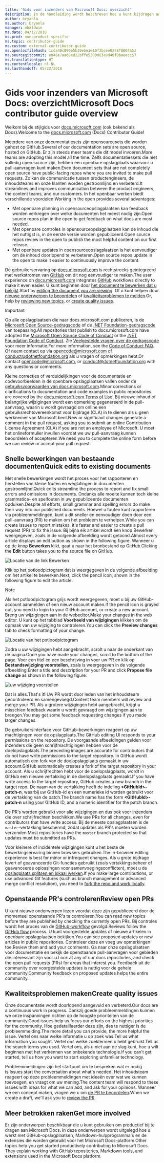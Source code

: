 ```yaml
---
title: 'Gids voor inzenders van Microsoft Docs: overzicht'
description: In de handleiding wordt beschreven hoe u kunt bijdragen aan de Microsoft-documentatiesite docs.microsoft.com.
author: bryanla
ms.author: bryanla
manager: mbaldwin
ms.date: 04/17/2018
ms.prod: non-product-specific
ms.topic: contributor-guide
ms.custom: external-contributor-guide
ms.openlocfilehash: 1cda40c890e5b30e6e1e10f3bcee0278f8004653
ms.sourcegitcommit: e046e7aad8ed22bffe5380d63a9d40f0baeecc57
ms.translationtype: HT
ms.contentlocale: nl-NL
ms.lasthandoff: 05/22/2018
---
```

# <a name="microsoft-docs-contributor-guide-overview"></a><span data-ttu-id="a6359-103">Gids voor inzenders van Microsoft Docs: overzicht</span><span class="sxs-lookup"><span data-stu-id="a6359-103">Microsoft Docs contributor guide overview</span></span>

<span data-ttu-id="a6359-104">Welkom bij de stijlgids voor [docs.microsoft.com](https://docs.microsoft.com) (ook bekend als Docs).</span><span class="sxs-lookup"><span data-stu-id="a6359-104">Welcome to the [docs.microsoft.com](https://docs.microsoft.com) (Docs) Contributor Guide!</span></span>

<span data-ttu-id="a6359-105">Meerdere van onze documentatiesets zijn opensourcesets die worden gehost op GitHub.</span><span class="sxs-lookup"><span data-stu-id="a6359-105">Several of our documentation sets are open source, hosted on GitHub.</span></span> <span data-ttu-id="a6359-106">Er zijn steeds meer teams die dit model invoeren.</span><span class="sxs-lookup"><span data-stu-id="a6359-106">More teams are adopting this model all the time.</span></span> <span data-ttu-id="a6359-107">Zelfs documentatiessets die niet volledig open source zijn, hebben een openbare opslagplaats waarvoor u pull-aanvragen kunt maken.</span><span class="sxs-lookup"><span data-stu-id="a6359-107">Even document sets that are not completely open source have public-facing repos where you are invited to make pull requests.</span></span> <span data-ttu-id="a6359-108">Zo kan de communicatie tussen productengineers, de inhoudsteams en onze klanten worden gestroomlijnd en verbeterd.</span><span class="sxs-lookup"><span data-stu-id="a6359-108">It streamlines and improves communication between the product engineers, the content teams, and our customers.</span></span> <span data-ttu-id="a6359-109">In het openbaar werken biedt verschillende voordelen:</span><span class="sxs-lookup"><span data-stu-id="a6359-109">Working in the open provides several advantages:</span></span>

- <span data-ttu-id="a6359-110">Met openbare planning in opensourceopslagplaatsen kan feedback worden verkregen over welke documenten het meest nodig zijn.</span><span class="sxs-lookup"><span data-stu-id="a6359-110">Open source repos plan in the open to get feedback on what docs are most needed.</span></span>
- <span data-ttu-id="a6359-111">Met openbare controles in opensourceopslagplaatsen kan de inhoud die het nuttigst is, in de eerste versie worden gepubliceerd.</span><span class="sxs-lookup"><span data-stu-id="a6359-111">Open source repos review in the open to publish the most helpful content on our first release.</span></span>
- <span data-ttu-id="a6359-112">Met openbare updates in opensourceopslagplaatsen is het eenvoudiger om de inhoud doorlopend te verbeteren.</span><span class="sxs-lookup"><span data-stu-id="a6359-112">Open source repos update in the open to make it easier to continuously improve the content.</span></span>

<span data-ttu-id="a6359-113">De gebruikerservaring op [docs.microsoft.com](https://docs.microsoft.com) is rechtstreeks geïntegreerd met werkstromen van [GitHub](https://github.com) om dit nog eenvoudiger te maken.</span><span class="sxs-lookup"><span data-stu-id="a6359-113">The user experience on [docs.microsoft.com](https://docs.microsoft.com) integrates [GitHub](https://github.com) workflows directly to make it even easier.</span></span> <span data-ttu-id="a6359-114">U kunt beginnen door [het document te bewerken dat u bekijkt](#quick-edits-to-existing-documents).</span><span class="sxs-lookup"><span data-stu-id="a6359-114">Start by [editing the document you are viewing](#quick-edits-to-existing-documents).</span></span> <span data-ttu-id="a6359-115">Of u kunt helpen door [nieuwe onderwerpen te beoordelen](#review-open-prs) of [kwaliteitsproblemen te melden](#create-quality-issues).</span><span class="sxs-lookup"><span data-stu-id="a6359-115">Or, help by [reviewing new topics](#review-open-prs), or [create quality issues](#create-quality-issues).</span></span>

> [!IMPORTANT]
> <span data-ttu-id="a6359-116">Op alle opslagplaatsen die naar docs.microsoft.com publiceren, is de [Microsoft Open Source-gedragscode](https://opensource.microsoft.com/codeofconduct/) of de [.NET Foundation-gedragscode](https://dotnetfoundation.org/code-of-conduct) van toepassing.</span><span class="sxs-lookup"><span data-stu-id="a6359-116">All repositories that publish to docs.microsoft.com have adopted the [Microsoft Open Source Code of Conduct](https://opensource.microsoft.com/codeofconduct/) or the [.NET Foundation Code of Conduct](https://dotnetfoundation.org/code-of-conduct).</span></span> <span data-ttu-id="a6359-117">Zie [Veelgestelde vragen over de gedragscode](https://opensource.microsoft.com/codeofconduct/faq/) voor meer informatie.</span><span class="sxs-lookup"><span data-stu-id="a6359-117">For more information, see the [Code of Conduct FAQ](https://opensource.microsoft.com/codeofconduct/faq/).</span></span> <span data-ttu-id="a6359-118">Of neem contact op via [opencode@microsoft.com](mailto:opencode@microsoft.com) of [conduct@dotnetfoundation.org](mailto:conduct@dotnetfoundation.org) als u vragen of opmerkingen hebt.</span><span class="sxs-lookup"><span data-stu-id="a6359-118">Or contact [opencode@microsoft.com](mailto:opencode@microsoft.com), or [conduct@dotnetfoundation.org](mailto:conduct@dotnetfoundation.org) with any questions or comments.</span></span><br>
>
> <span data-ttu-id="a6359-119">Kleine correcties of verduidelijkingen voor de documentatie en codevoorbeelden in de openbare opslagplaatsen vallen onder de [gebruiksvoorwaarden van docs.microsoft.com](https://docs.microsoft.com/legal/termsofuse).</span><span class="sxs-lookup"><span data-stu-id="a6359-119">Minor corrections or clarifications to documentation and code examples in public repositories are covered by the [docs.microsoft.com Terms of Use](https://docs.microsoft.com/legal/termsofuse).</span></span> <span data-ttu-id="a6359-120">Bij nieuwe inhoud of belangrijke wijzigingen wordt een opmerking gegenereerd in de pull-aanvraag, waarin u wordt gevraagd om online een gebruiksrechtovereenkomst voor bijdrage (CLA) in te dienen als u geen werknemer van Microsoft bent.</span><span class="sxs-lookup"><span data-stu-id="a6359-120">New or significant changes generate a comment in the pull request, asking you to submit an online Contribution License Agreement (CLA) if you are not an employee of Microsoft.</span></span> <span data-ttu-id="a6359-121">U moet het onlineformulier invullen voordat we uw pull-aanvraag kunnen beoordelen of accepteren.</span><span class="sxs-lookup"><span data-stu-id="a6359-121">We need you to complete the online form before we can review or accept your pull request.</span></span>

## <a name="quick-edits-to-existing-documents"></a><span data-ttu-id="a6359-122">Snelle bewerkingen van bestaande documenten</span><span class="sxs-lookup"><span data-stu-id="a6359-122">Quick edits to existing documents</span></span>

<span data-ttu-id="a6359-123">Met snelle bewerkingen wordt het proces voor het rapporteren en herstellen van kleine fouten en weglatingen in documenten gestroomlijnd.</span><span class="sxs-lookup"><span data-stu-id="a6359-123">Quick edits streamline the process to report and fix small errors and omissions in documents.</span></span> <span data-ttu-id="a6359-124">Ondanks alle moeite kunnen toch kleine grammatica- en spelfouten in uw gepubliceerde documenten opduiken.</span><span class="sxs-lookup"><span data-stu-id="a6359-124">Despite all efforts, small grammar and spelling errors do make their way into our published documents.</span></span> <span data-ttu-id="a6359-125">Hoewel u fouten kunt rapporteren via probleemmeldingen, kunt u dit sneller en eenvoudiger doen door een pull-aanvraag (PR) te maken om het probleem te verhelpen.</span><span class="sxs-lookup"><span data-stu-id="a6359-125">While you can create issues to report mistakes, it's faster and easier to create a pull request (PR) to fix the issue.</span></span> <span data-ttu-id="a6359-126">Bij bijna elk artikel wordt een knop Bewerken weergegeven, zoals in de volgende afbeelding wordt getoond.</span><span class="sxs-lookup"><span data-stu-id="a6359-126">Almost every article displays an edit button as shown in the following figure.</span></span> <span data-ttu-id="a6359-127">Wanneer u op de knop **Bewerken** klikt, gaat u naar het bronbestand op GitHub.</span><span class="sxs-lookup"><span data-stu-id="a6359-127">Clicking the **Edit** button takes you to the source file on GitHub.</span></span>

![Locatie van de link Bewerken](./media/index/edit-article.png)

<span data-ttu-id="a6359-129">Klik op het potloodpictogram dat is weergegeven in de volgende afbeelding om het artikel te bewerken.</span><span class="sxs-lookup"><span data-stu-id="a6359-129">Next, click the pencil icon, shown in the following figure to edit the article.</span></span>

> [!NOTE]
> <span data-ttu-id="a6359-130">Als het potloodpictogram grijs wordt weergegeven, moet u bij uw GitHub-account aanmelden of een nieuw account maken.</span><span class="sxs-lookup"><span data-stu-id="a6359-130">If the pencil icon is grayed out, you need to login to your GitHub account, or create a new account.</span></span> <span data-ttu-id="a6359-131">Breng uw wijzigingen aan in de webeditor.</span><span class="sxs-lookup"><span data-stu-id="a6359-131">Make your changes in the web editor.</span></span> <span data-ttu-id="a6359-132">U kunt op het tabblad **Voorbeeld van wijzigingen** klikken om de opmaak van uw wijziging te controleren.</span><span class="sxs-lookup"><span data-stu-id="a6359-132">You can click the **Preview changes** tab to check formatting of your change.</span></span>

![Locatie van het potloodpictogram](./media/index/editicon.png)

<span data-ttu-id="a6359-134">Zodra u uw wijzigingen hebt aangebracht, scrolt u naar de onderkant van de pagina.</span><span class="sxs-lookup"><span data-stu-id="a6359-134">Once you have made your changes, scroll to the bottom of the page.</span></span> <span data-ttu-id="a6359-135">Voer een titel en een beschrijving in voor uw PR en klik op **Bestandswijziging voorstellen**, zoals is weergegeven in de volgende afbeelding:</span><span class="sxs-lookup"><span data-stu-id="a6359-135">Enter a title and description for your PR and click **Propose file change** as shown in the following figure:</span></span>

![uw wijziging voorstellen](./media/index/submit-pull-request.png)

<span data-ttu-id="a6359-137">Dat is alles.</span><span class="sxs-lookup"><span data-stu-id="a6359-137">That's it!</span></span> <span data-ttu-id="a6359-138">Uw PR wordt door leden van het inhoudsteam gecontroleerd en samengevoegd.</span><span class="sxs-lookup"><span data-stu-id="a6359-138">Content team members will review and merge your PR.</span></span> <span data-ttu-id="a6359-139">Als u grotere wijzigingen hebt aangebracht, krijgt u misschien feedback waarin u wordt gevraagd om wijzigingen aan te brengen.</span><span class="sxs-lookup"><span data-stu-id="a6359-139">You may get some feedback requesting changes if you made larger changes.</span></span>

<span data-ttu-id="a6359-140">De gebruikersinterface voor GitHub-bewerkingen reageert op uw machtigingen voor de opslagplaats.</span><span class="sxs-lookup"><span data-stu-id="a6359-140">The GitHub editing UI responds to your permissions on the repository.</span></span> <span data-ttu-id="a6359-141">De voorgaande afbeeldingen gelden voor inzenders die geen schrijfmachtigingen hebben voor de doelopslagplaats.</span><span class="sxs-lookup"><span data-stu-id="a6359-141">The preceding images are accurate for contributors that do not have write permissions to the target repository.</span></span> <span data-ttu-id="a6359-142">In GitHub wordt automatisch een fork van de doelopslagplaats gemaakt in uw account.</span><span class="sxs-lookup"><span data-stu-id="a6359-142">GitHub automatically creates a fork of the target repository in your account.</span></span> <span data-ttu-id="a6359-143">Als u schrijfrechten hebt voor de doelopslagplaats, wordt in GitHub een nieuwe vertakking in de doelopslagplaats gemaakt.</span><span class="sxs-lookup"><span data-stu-id="a6359-143">If you have write access to the target repository, GitHub creates a new branch in the target repo.</span></span> <span data-ttu-id="a6359-144">De naam van de vertakking heeft de indeling **\<GitHubId\>-patch-n**, waarbij uw GitHub-id en een numerieke id worden gebruikt voor de vertakking van de patch.</span><span class="sxs-lookup"><span data-stu-id="a6359-144">The branch name has the form **\<GitHubId\>-patch-n** using your GitHub ID, and a numeric identifier for the patch branch.</span></span>

<span data-ttu-id="a6359-145">De PR's worden gebruikt voor alle wijzigingen en dus ook voor inzenders die over schrijfrechten beschikken.</span><span class="sxs-lookup"><span data-stu-id="a6359-145">We use PRs for all changes, even for contributors that have write access.</span></span> <span data-ttu-id="a6359-146">Bij de meeste opslagplaatsen is de `master`-vertakking beschermd, zodat updates als PR's moeten worden verzonden.</span><span class="sxs-lookup"><span data-stu-id="a6359-146">Most repositories have the `master` branch protected so that updates must be submitted as PRs.</span></span>

<span data-ttu-id="a6359-147">Voor kleinere of incidentele wijzigingen kunt u het beste de bewerkingservaring binnen browsers gebruiken.</span><span class="sxs-lookup"><span data-stu-id="a6359-147">The in-browser editing experience is best for minor or infrequent changes.</span></span> <span data-ttu-id="a6359-148">Als u grote bijdrage levert of geavanceerde Git-functies gebruikt (zoals vertakkingsbeheer of geavanceerde oplossingen voor samenvoegingsconflicten), moet u de [opslagplaats splitsen en lokaal werken](how-to-write-workflows-major.md).</span><span class="sxs-lookup"><span data-stu-id="a6359-148">If you make large contributions, or use advanced Git features (such as branch management or advanced merge conflict resolution), you need to [fork the repo and work locally](how-to-write-workflows-major.md).</span></span>

## <a name="review-open-prs"></a><span data-ttu-id="a6359-149">Openstaande PR's controleren</span><span class="sxs-lookup"><span data-stu-id="a6359-149">Review open PRs</span></span>

<span data-ttu-id="a6359-150">U kunt nieuwe onderwerpen lezen voordat deze zijn gepubliceerd door de momenteel openstaande PR's te controleren.</span><span class="sxs-lookup"><span data-stu-id="a6359-150">You can read new topics before they are published by checking the currently open PRs.</span></span> <span data-ttu-id="a6359-151">Bij controles wordt het proces van de [GitHub-workflow](https://guides.github.com/introduction/flow/) gevolgd.</span><span class="sxs-lookup"><span data-stu-id="a6359-151">Reviews follow the [GitHub flow](https://guides.github.com/introduction/flow/) process.</span></span> <span data-ttu-id="a6359-152">U kunt voorgestelde updates of nieuwe artikelen in openbare opslagplaatsen bekijken.</span><span class="sxs-lookup"><span data-stu-id="a6359-152">You can see proposed updates or new articles in public repositories.</span></span> <span data-ttu-id="a6359-153">Controleer deze en voeg uw opmerkingen toe.</span><span class="sxs-lookup"><span data-stu-id="a6359-153">Review them and add your comments.</span></span> <span data-ttu-id="a6359-154">Ga naar onze opslagplaatsen voor documentatie en bekijk de openstaande pull-aanvragen voor gebieden die interessant zijn voor u.</span><span class="sxs-lookup"><span data-stu-id="a6359-154">Look at any of our docs repositories, and check the open pull requests (PRs) for areas that interest you.</span></span> <span data-ttu-id="a6359-155">Feedback uit de community over voorgestelde updates is nuttig voor de gehele community.</span><span class="sxs-lookup"><span data-stu-id="a6359-155">Community feedback on proposed updates helps the entire community.</span></span>

## <a name="create-quality-issues"></a><span data-ttu-id="a6359-156">Kwaliteitsproblemen maken</span><span class="sxs-lookup"><span data-stu-id="a6359-156">Create quality issues</span></span>

<span data-ttu-id="a6359-157">Onze documentatie wordt doorlopend aangevuld en verbeterd.</span><span class="sxs-lookup"><span data-stu-id="a6359-157">Our docs are a continuous work in progress.</span></span> <span data-ttu-id="a6359-158">Dankzij goede probleemmeldingen kunnen we onze inspanningen richten op de hoogste prioriteiten van de community.</span><span class="sxs-lookup"><span data-stu-id="a6359-158">Good issues help us focus our efforts on the highest priorities for the community.</span></span> <span data-ttu-id="a6359-159">Hoe gedetailleerder deze zijn, des te nuttiger is de probleemmelding.</span><span class="sxs-lookup"><span data-stu-id="a6359-159">The more detail you can provide, the more helpful the issue.</span></span> <span data-ttu-id="a6359-160">Vertel ons naar welke informatie u op zoek was.</span><span class="sxs-lookup"><span data-stu-id="a6359-160">Tell us what information you sought.</span></span> <span data-ttu-id="a6359-161">Vertel ons welke zoektermen u hebt gebruikt.</span><span class="sxs-lookup"><span data-stu-id="a6359-161">Tell us the search terms you used.</span></span> <span data-ttu-id="a6359-162">Vertel ons, als u niet aan de slag kunt, hoe u wilt beginnen met het verkennen van onbekende technologie.</span><span class="sxs-lookup"><span data-stu-id="a6359-162">If you can't get started, tell us how you want to start exploring unfamiliar technology.</span></span>

<span data-ttu-id="a6359-163">Probleemmeldingen zijn het startpunt om te bespreken wat er nodig is.</span><span class="sxs-lookup"><span data-stu-id="a6359-163">Issues start the conversation about what's needed.</span></span> <span data-ttu-id="a6359-164">Het inhoudsteam reageert op deze probleemmeldingen met ideeën over wat we kunnen toevoegen, en vraagt om uw mening.</span><span class="sxs-lookup"><span data-stu-id="a6359-164">The content team will respond to these issues with ideas for what we can add, and ask for your opinions.</span></span> <span data-ttu-id="a6359-165">Wanneer we een concept maken, vragen we u om [de PR te beoordelen](#review-open-prs).</span><span class="sxs-lookup"><span data-stu-id="a6359-165">When we create a draft, we'll ask you to [review the PR](#review-open-prs).</span></span>

## <a name="get-more-involved"></a><span data-ttu-id="a6359-166">Meer betrokken raken</span><span class="sxs-lookup"><span data-stu-id="a6359-166">Get more involved</span></span>

<span data-ttu-id="a6359-167">Er zijn onderwerpen beschikbaar die u kunt gebruiken om productief bij te dragen aan Microsoft Docs. In deze onderwerpen wordt uitgelegd hoe u werkt met GitHub-opslagplaatsen, Markdown-hulpprogramma's en de extensies die worden gebruikt voor het Microsoft Docs-platform.</span><span class="sxs-lookup"><span data-stu-id="a6359-167">Other topics help you get started productively contributing to Microsoft Docs. They explain working with GitHub repositories, Markdown tools, and extensions used in the Microsoft Docs platform.</span></span>

